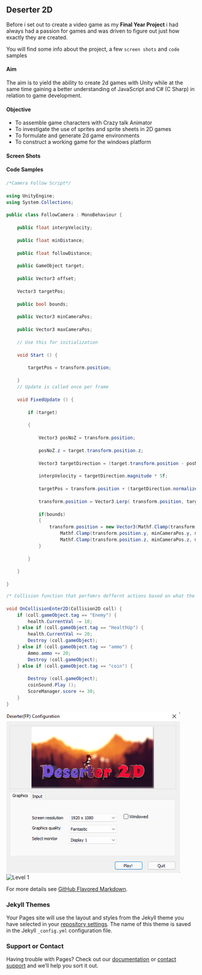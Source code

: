 ## Deserter 2D

Before i set out to create a video game as my **Final Year Project** i had always had a passion for games and was driven to figure out just how exactly they are created.

You will find some info about the project, a few `screen shots` and `code` samples

#### Aim

The aim is to yield the ability to create 2d games with Unity while at the same time gaining a better understanding of JavaScript and C# (C Sharp) in relation to game development.

#### Objective

- To assemble game characters with Crazy talk Animator
- To investigate the use of sprites and sprite sheets in 2D games
- To formulate and generate 2d game environments
- To construct a working game for the windows platform

#### Screen Shots

#### Code Samples
```c#
/*Camera Follow Script*/

using UnityEngine;
using System.Collections;

public class FollowCamera : MonoBehaviour {

	public float interpVelocity;

	public float minDistance;

	public float followDistance;

	public GameObject target;

	public Vector3 offset;

	Vector3 targetPos;

	public bool bounds;

	public Vector3 minCameraPos;

	public Vector3 maxCameraPos;

	// Use this for initialization

	void Start () {

		targetPos = transform.position;

	}
	// Update is called once per frame

	void FixedUpdate () {

		if (target)

		{

			Vector3 posNoZ = transform.position;

			posNoZ.z = target.transform.position.z;

			Vector3 targetDirection = (target.transform.position - posNoZ);

			interpVelocity = targetDirection.magnitude * 5f;

			targetPos = transform.position + (targetDirection.normalized * interpVelocity * Time.deltaTime); 

			transform.position = Vector3.Lerp( transform.position, targetPos + offset, 0.25f);

			if(bounds)
			{ 
				transform.position = new Vector3(Mathf.Clamp(transform.position.x, minCameraPos.x, maxCameraPos.x),
					Mathf.Clamp(transform.position.y, minCameraPos.y, maxCameraPos.y),
					Mathf.Clamp(transform.position.z, minCameraPos.z, maxCameraPos.z));
			}

		}

	}

}
```

```c#
/* Collision function that perfomrs deffernt actions based on what the player collides with */

void OnCollisionEnter2D(Collision2D coll) {
    if (coll.gameObject.tag == "Enemy") {
        health.CurrentVal -= 10;
    } else if (coll.gameObject.tag == "HealthUp") {
        health.CurrentVal += 20;
        Destroy (coll.gameObject);
    } else if (coll.gameObject.tag == "ammo") {
        Ammo.ammo += 20;
        Destroy (coll.gameObject);
    } else if (coll.gameObject.tag == "coin") {

        Destroy (coll.gameObject);
        coinSound.Play ();
        ScoreManager.score += 30;
    }
}
```

![Image](https://github.com/SikanaAli/Deserter-2D-Project-Files/blob/main/Page/Img/first.png) 
![Level 1](https://drive.google.com/file/d/1yd_k3jY7xROb-D7HQpkSjKAlEvUuWBB7/view?usp=sharing)

For more details see [GitHub Flavored Markdown](https://guides.github.com/features/mastering-markdown/).

### Jekyll Themes

Your Pages site will use the layout and styles from the Jekyll theme you have selected in your [repository settings](https://github.com/SikanaAli/Deserter-2D-Project-Files/settings/pages). The name of this theme is saved in the Jekyll `_config.yml` configuration file.

### Support or Contact

Having trouble with Pages? Check out our [documentation](https://docs.github.com/categories/github-pages-basics/) or [contact support](https://support.github.com/contact) and we’ll help you sort it out.
